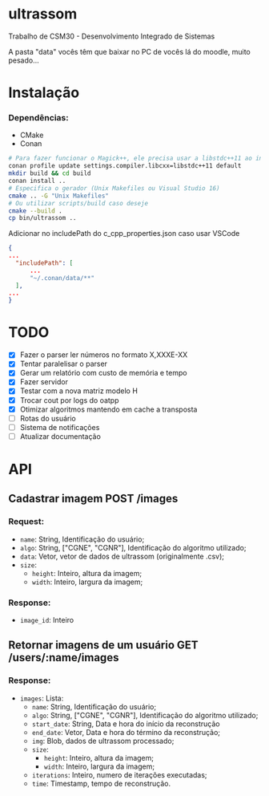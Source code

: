 # ultrassom
Trabalho de CSM30 - Desenvolvimento Integrado de Sistemas

A pasta "data" vocês têm que baixar no PC de vocês lá do moodle, muito pesado...

# Instalação

### Dependências:
  - CMake
  - Conan

```sh
# Para fazer funcionar o Magick++, ele precisa usar a libstdc++11 ao invés de libstdc++
conan profile update settings.compiler.libcxx=libstdc++11 default
mkdir build && cd build
conan install ..
# Especifica o gerador (Unix Makefiles ou Visual Studio 16)
cmake .. -G "Unix Makefiles"
# Ou utilizar scripts/build caso deseje
cmake --build .
cp bin/ultrassom ..
```

Adicionar no includePath do c_cpp_properties.json caso usar VSCode

```json
{
...
  "includePath": [
      ...
      "~/.conan/data/**"
  ],
...
}
```

# TODO
 - [x] Fazer o parser ler números no formato X,XXXE-XX
 - [x] Tentar paralelisar o parser
 - [x] Gerar um relatório com custo de memória e tempo
 - [x] Fazer servidor
 - [x] Testar com a nova matriz modelo H
 - [x] Trocar cout por logs do oatpp
 - [x] Otimizar algoritmos mantendo em cache a transposta
 - [ ] Rotas do usuário
 - [ ] Sistema de notificações
 - [ ] Atualizar documentação

# API
## Cadastrar imagem POST /images
### Request:
  - `name`: String, Identificação do usuário;
  - `algo`: String, ["CGNE", "CGNR"], Identificação do algoritmo utilizado;
  - `data`: Vetor, vetor de dados de ultrassom (originalmente .csv);
  - `size`:
    - `height`: Inteiro, altura da imagem;
    - `width`: Inteiro, largura da imagem;

### Response:
  - `image_id`: Inteiro

## Retornar imagens de um usuário GET /users/:name/images

### Response:
  - `images`: Lista:
    - `name`: String, Identificação do usuário;
    - `algo`: String, ["CGNE", "CGNR"], Identificação do algoritmo utilizado;
    - `start_date`: String, Data e hora do início da reconstrução
    - `end_date`: Vetor, Data e hora do término da reconstrução;
    - `img`: Blob, dados de ultrassom processado;
    - `size`:
      - `height`: Inteiro, altura da imagem;
      - `width`: Inteiro, largura da imagem;
    - `iterations`: Inteiro, numero de iterações executadas;
    - `time`: Timestamp, tempo de reconstrução.
